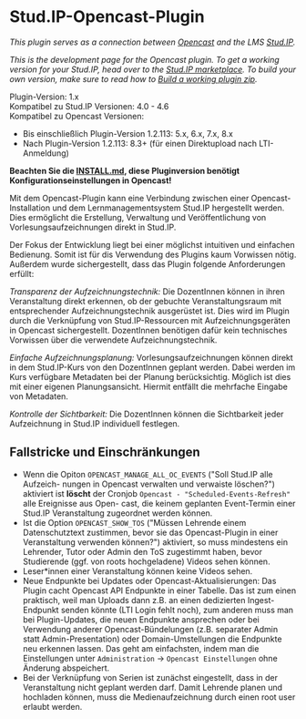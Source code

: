 Stud.IP-Opencast-Plugin
=======================

*This plugin serves as a connection between [Opencast](http://opencast.org) and
the LMS [Stud.IP](http://studip.de/).*

*This is the development page for the Opencast plugin. To get a working version for your Stud.IP, head over to the [Stud.IP marketplace](https://develop.studip.de/studip/plugins.php/pluginmarket/presenting/details/dfd73b3d67c627be493536c1ae0e27c9). To build your own version, make sure to read how to [Build a working plugin zip](https://github.com/elan-ev/studip-opencast-plugin/wiki/Build-a-working-plugin-zip).*

Plugin-Version: 1.x  
Kompatibel zu Stud.IP Versionen: 4.0 - 4.6  
Kompatibel zu Opencast Versionen:
- Bis einschließlich Plugin-Version 1.2.113: 5.x, 6.x, 7.x, 8.x
- Nach Plugin-Version 1.2.113: 8.3+ (für einen Direktupload nach LTI-Anmeldung)

**Beachten Sie die [INSTALL.md](INSTALL.md), diese Pluginversion benötigt Konfigurationseinstellungen in Opencast!**

Mit dem Opencast-Plugin kann eine Verbindung zwischen einer
Opencast-Installation und dem Lernmanagementsystem Stud.IP hergestellt werden.
Dies ermöglicht die Erstellung, Verwaltung und Veröffentlichung von
Vorlesungsaufzeichnungen direkt in Stud.IP.

Der Fokus der Entwicklung liegt bei einer möglichst intuitiven und einfachen
Bedienung. Somit ist für dis Verwendung des Plugins kaum Vorwissen nötig.
Außerdem wurde sichergestellt, dass das Plugin folgende
Anforderungen erfüllt:

*Transparenz der Aufzeichnungstechnik:* Die DozentInnen können in ihren
Veranstaltung direkt erkennen, ob der gebuchte Veranstaltungsraum mit
entsprechender Aufzeichnungstechnik ausgerüstet ist. Dies wird im Plugin durch
die Verknüpfung von Stud.IP-Ressourcen mit Aufzeichnungsgeräten in Opencast
sichergestellt. DozentInnen benötigen dafür kein technisches Vorwissen über
die verwendete Aufzeichnungstechnik.

*Einfache Aufzeichnungsplanung:* Vorlesungsaufzeichnungen können direkt in dem
Stud.IP-Kurs von den DozentInnen geplant werden. Dabei werden im Kurs
verfügbare Metadaten bei der Planung berücksichtig. Möglich ist dies mit einer
eigenen Planungsansicht. Hiermit entfällt die mehrfache Eingabe von Metadaten.

*Kontrolle der Sichtbarkeit:* Die DozentInnen können die Sichtbarkeit jeder
Aufzeichnung in Stud.IP individuell festlegen.

Fallstricke und Einschränkungen
-------------------------------

* Wenn die Opiton `OPENCAST_MANAGE_ALL_OC_EVENTS` ("Soll Stud.IP alle Aufzeich-
nungen in Opencast verwalten und verwaiste löschen?") aktiviert ist **löscht**
der Cronjob `Opencast - "Scheduled-Events-Refresh"` alle Ereignisse aus Open-
cast, die keinem geplanten Event-Termin einer Stud.IP Veranstaltung zugeordnet
werden können.
* Ist die Option `OPENCAST_SHOW_TOS` ("Müssen Lehrende einem Datenschutztext
zustimmen, bevor sie das Opencast-Plugin in einer Veranstaltung verwenden
können?") aktiviert, so muss mindestens ein Lehrender, Tutor oder Admin den
ToS zugestimmt haben, bevor Studierende (ggf. von roots hochgeladene) Videos
sehen können.
* Leser*innen einer Veranstaltung können keine Videos sehen.
* Neue Endpunkte bei Updates oder Opencast-Aktualisierungen: Das Plugin cacht
Opencast API Endpunkte in einer Tabelle. Das ist zum einen praktisch, weil man 
Uploads dann z.B. an einen dedizierten Ingest-Endpunkt senden könnte (LTI Login
fehlt noch), zum anderen muss man bei Plugin-Updates, die neuen Endpunkte
ansprechen oder bei Verwendung anderer Opencast-Bündelungen (z.B. separater
Admin statt Admin-Presentation) oder Domain-Umstellungen die Endpunkte neu
erkennen lassen. Das geht am einfachsten, indem man die Einstellungen unter
`Administration` -> `Opencast Einstellungen` ohne Änderung abspeichert.
* Bei der Verknüpfung von Serien ist zunächst eingestellt, dass in der
Veranstaltung nicht geplant werden darf. Damit Lehrende planen und hochladen
können, muss die Medienaufzeichnung durch einen root user erlaubt werden.

